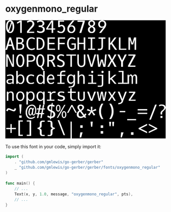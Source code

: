 # oxygenmono_regular

![oxygenmono_regular](oxygenmono_regular.png)

To use this font in your code, simply import it:

```go
import (
	. "github.com/gmlewis/go-gerber/gerber"
	_ "github.com/gmlewis/go-gerber/gerber/fonts/oxygenmono_regular"
)

func main() {
	// ...
	Text(x, y, 1.0, message, "oxygenmono_regular", pts),
	// ...
}
```
